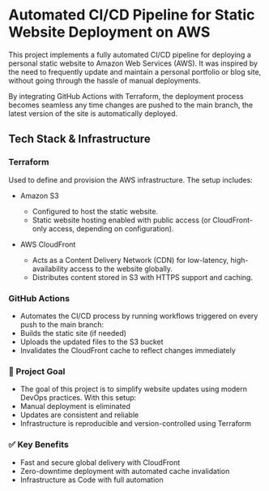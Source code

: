 # Automated CI/CD Pipeline for Static Website Deployment on AWS

This project implements a fully automated CI/CD pipeline for deploying a personal static website to Amazon Web Services (AWS). It was inspired by the need to frequently update and maintain a personal portfolio or blog site, without going through the hassle of manual deployments.

By integrating GitHub Actions with Terraform, the deployment process becomes seamless any time changes are pushed to the main branch, the latest version of the site is automatically deployed.

## Tech Stack & Infrastructure

### Terraform

Used to define and provision the AWS infrastructure. The setup includes:

- Amazon S3
  - Configured to host the static website.
  - Static website hosting enabled with public access (or CloudFront-only access, depending on configuration).

- AWS CloudFront
  - Acts as a Content Delivery Network (CDN) for low-latency, high-availability access to the website globally.
  - Distributes content stored in S3 with HTTPS support and caching.

### GitHub Actions

- Automates the CI/CD process by running workflows triggered on every push to the main branch:
- Builds the static site (if needed)
- Uploads the updated files to the S3 bucket
- Invalidates the CloudFront cache to reflect changes immediately

### 🎯 Project Goal

- The goal of this project is to simplify website updates using modern DevOps practices. With this setup:
- Manual deployment is eliminated
- Updates are consistent and reliable
- Infrastructure is reproducible and version-controlled using Terraform

### ✅ Key Benefits

- Fast and secure global delivery with CloudFront
- Zero-downtime deployment with automated cache invalidation
- Infrastructure as Code with full automation
